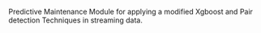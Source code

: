 Predictive Maintenance Module for applying a modified Xgboost and Pair detection Techniques in streaming data.